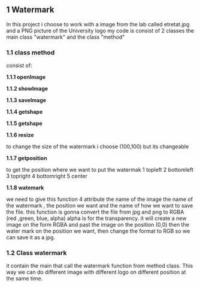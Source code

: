 ## 1 Watermark

In this project i choose to work with a image from the lab called etretat.jpg and a PNG picture of the University
logo my code is consist of 2 classes the main class "watermark" and the class "method"

### 1.1 class method

consist of:

**1.1.1 openImage**

**1.1.2 showImage**

**1.1.3 saveImage**

**1.1.4 getshape**

**1.1.5 getshape**

**1.1.6 resize**

to change the size of the watermark i choose (100,100) but its changeable

**1.1.7 getposition**

to get the position where we want to put the watermak
1 topleft
2 bottomleft
3 topright
4 bottomright
5 center

**1.1.8 watemark**

we need to give this function 4 attribute the name of the image the name of the watermark , the position we
want and the name of how we want to save the file.
this function is gonna convert the file from jpg and png to RGBA (red ,green, blue, alpha) alpha is for the
transparency.
it will create a new image on the form RGBA and past the image on the position (0,0) then the water mark on the
position we want, then change the format to RGB so we can save it as a jpg.

### 1.2 Class watermark

it contain the main that call the watermark function from method class.
This way we can do different image with different logo on different position at the same time.
